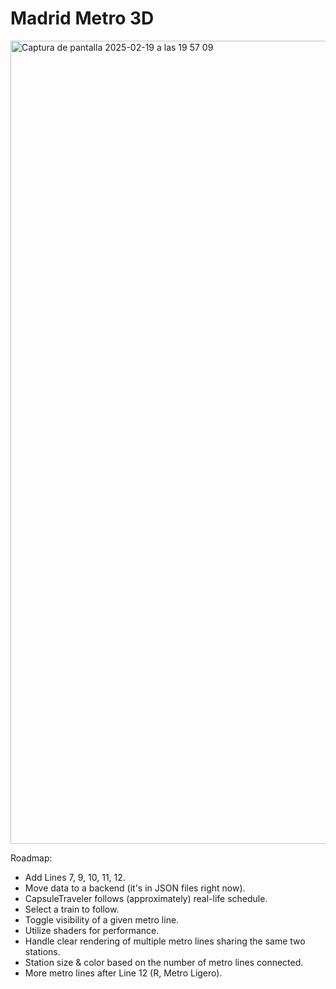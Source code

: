 # Madrid Metro 3D

<img width="1285" alt="Captura de pantalla 2025-02-19 a las 19 57 09" src="https://github.com/user-attachments/assets/4de69992-e98b-44ba-9370-679a5b1c5c6c" />

Roadmap:

- Add Lines 7, 9, 10, 11, 12.
- Move data to a backend (it's in JSON files right now).
- CapsuleTraveler follows (approximately) real-life schedule.
- Select a train to follow.
- Toggle visibility of a given metro line.
- Utilize shaders for performance.
- Handle clear rendering of multiple metro lines sharing the same two stations.
- Station size & color based on the number of metro lines connected.
- More metro lines after Line 12 (R, Metro Ligero).
